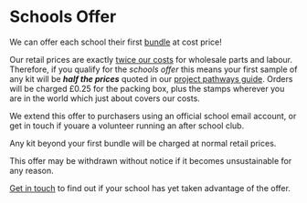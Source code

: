 # Schools Offer

We can offer each school their first [bundle](./kit/index.html) at cost price!

Our retail prices are exactly [twice our costs](./kit/index.html#price) for wholesale parts and labour. Therefore, if you qualify for the *schools offer* this means your first sample of any kit will be ***half the prices*** quoted in our [project pathways guide](kit/index.html). Orders will be charged £0.25 for the packing box, plus the stamps wherever you are in the world which just about covers our costs.

We extend this offer to purchasers using an official school email account, or get in touch if youare a volunteer running an after school club.

Any kit beyond your first bundle will be charged at normal retail prices.

This offer may be withdrawn without notice if it becomes unsustainable for any reason.

[Get in touch](contact.html) to find out if your school has yet taken advantage of the offer. 